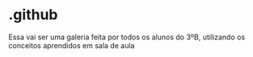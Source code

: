 # .github
Essa vai ser uma galeria feita por todos os alunos do 3ºB, utilizando os conceitos aprendidos em sala de aula
